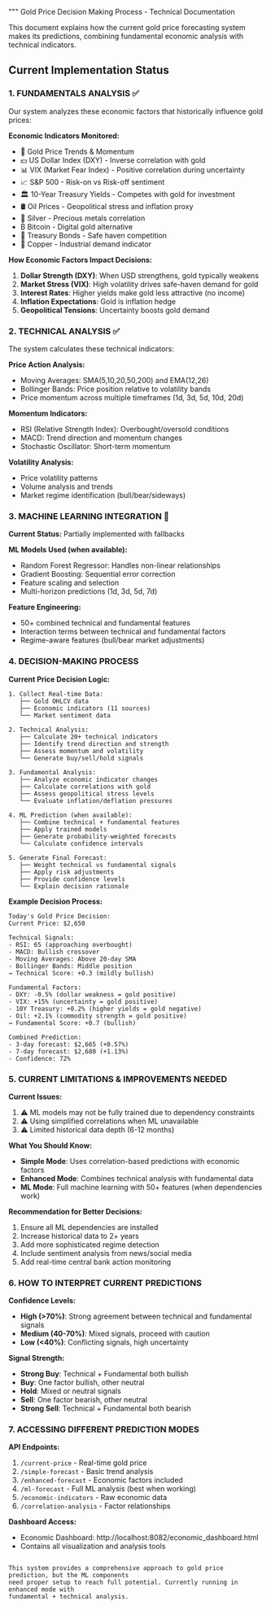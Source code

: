 """
Gold Price Decision Making Process - Technical Documentation

This document explains how the current gold price forecasting system makes its predictions,
combining fundamental economic analysis with technical indicators.

## Current Implementation Status

### 1. FUNDAMENTALS ANALYSIS ✅
Our system analyzes these economic factors that historically influence gold prices:

**Economic Indicators Monitored:**
- 🥇 Gold Price Trends & Momentum
- 💵 US Dollar Index (DXY) - Inverse correlation with gold
- 📊 VIX (Market Fear Index) - Positive correlation during uncertainty
- 📈 S&P 500 - Risk-on vs Risk-off sentiment
- 🏛️ 10-Year Treasury Yields - Competes with gold for investment
- 🛢️ Oil Prices - Geopolitical stress and inflation proxy
- 🥈 Silver - Precious metals correlation
- ₿ Bitcoin - Digital gold alternative
- 🏦 Treasury Bonds - Safe haven competition
- 🔩 Copper - Industrial demand indicator

**How Economic Factors Impact Decisions:**
1. **Dollar Strength (DXY)**: When USD strengthens, gold typically weakens
2. **Market Stress (VIX)**: High volatility drives safe-haven demand for gold
3. **Interest Rates**: Higher yields make gold less attractive (no income)
4. **Inflation Expectations**: Gold is inflation hedge
5. **Geopolitical Tensions**: Uncertainty boosts gold demand

### 2. TECHNICAL ANALYSIS ✅
The system calculates these technical indicators:

**Price Action Analysis:**
- Moving Averages: SMA(5,10,20,50,200) and EMA(12,26)
- Bollinger Bands: Price position relative to volatility bands
- Price momentum across multiple timeframes (1d, 3d, 5d, 10d, 20d)

**Momentum Indicators:**
- RSI (Relative Strength Index): Overbought/oversold conditions
- MACD: Trend direction and momentum changes
- Stochastic Oscillator: Short-term momentum

**Volatility Analysis:**
- Price volatility patterns
- Volume analysis and trends
- Market regime identification (bull/bear/sideways)

### 3. MACHINE LEARNING INTEGRATION 🔄
**Current Status:** Partially implemented with fallbacks

**ML Models Used (when available):**
- Random Forest Regressor: Handles non-linear relationships
- Gradient Boosting: Sequential error correction
- Feature scaling and selection
- Multi-horizon predictions (1d, 3d, 5d, 7d)

**Feature Engineering:**
- 50+ combined technical and fundamental features
- Interaction terms between technical and fundamental factors
- Regime-aware features (bull/bear market adjustments)

### 4. DECISION-MAKING PROCESS

**Current Price Decision Logic:**

```
1. Collect Real-time Data:
   ├── Gold OHLCV data
   ├── Economic indicators (11 sources)
   └── Market sentiment data

2. Technical Analysis:
   ├── Calculate 20+ technical indicators
   ├── Identify trend direction and strength
   ├── Assess momentum and volatility
   └── Generate buy/sell/hold signals

3. Fundamental Analysis:
   ├── Analyze economic indicator changes
   ├── Calculate correlations with gold
   ├── Assess geopolitical stress levels
   └── Evaluate inflation/deflation pressures

4. ML Prediction (when available):
   ├── Combine technical + fundamental features
   ├── Apply trained models
   ├── Generate probability-weighted forecasts
   └── Calculate confidence intervals

5. Generate Final Forecast:
   ├── Weight technical vs fundamental signals
   ├── Apply risk adjustments
   ├── Provide confidence levels
   └── Explain decision rationale
```

**Example Decision Process:**
```
Today's Gold Price Decision:
Current Price: $2,650

Technical Signals:
- RSI: 65 (approaching overbought)
- MACD: Bullish crossover
- Moving Averages: Above 20-day SMA
- Bollinger Bands: Middle position
→ Technical Score: +0.3 (mildly bullish)

Fundamental Factors:
- DXY: -0.5% (dollar weakness = gold positive)
- VIX: +15% (uncertainty = gold positive)
- 10Y Treasury: +0.2% (higher yields = gold negative)
- Oil: +2.1% (commodity strength = gold positive)
→ Fundamental Score: +0.7 (bullish)

Combined Prediction:
- 3-day forecast: $2,665 (+0.57%)
- 7-day forecast: $2,680 (+1.13%)
- Confidence: 72%
```

### 5. CURRENT LIMITATIONS & IMPROVEMENTS NEEDED

**Current Issues:**
1. ⚠️ ML models may not be fully trained due to dependency constraints
2. ⚠️ Using simplified correlations when ML unavailable
3. ⚠️ Limited historical data depth (6-12 months)

**What You Should Know:**
- **Simple Mode**: Uses correlation-based predictions with economic factors
- **Enhanced Mode**: Combines technical analysis with fundamental data
- **ML Mode**: Full machine learning with 50+ features (when dependencies work)

**Recommendation for Better Decisions:**
1. Ensure all ML dependencies are installed
2. Increase historical data to 2+ years
3. Add more sophisticated regime detection
4. Include sentiment analysis from news/social media
5. Add real-time central bank action monitoring

### 6. HOW TO INTERPRET CURRENT PREDICTIONS

**Confidence Levels:**
- **High (>70%)**: Strong agreement between technical and fundamental signals
- **Medium (40-70%)**: Mixed signals, proceed with caution
- **Low (<40%)**: Conflicting signals, high uncertainty

**Signal Strength:**
- **Strong Buy**: Technical + Fundamental both bullish
- **Buy**: One factor bullish, other neutral
- **Hold**: Mixed or neutral signals
- **Sell**: One factor bearish, other neutral
- **Strong Sell**: Technical + Fundamental both bearish

### 7. ACCESSING DIFFERENT PREDICTION MODES

**API Endpoints:**
1. `/current-price` - Real-time gold price
2. `/simple-forecast` - Basic trend analysis
3. `/enhanced-forecast` - Economic factors included
4. `/ml-forecast` - Full ML analysis (best when working)
5. `/economic-indicators` - Raw economic data
6. `/correlation-analysis` - Factor relationships

**Dashboard Access:**
- Economic Dashboard: http://localhost:8082/economic_dashboard.html
- Contains all visualization and analysis tools
```

This system provides a comprehensive approach to gold price prediction, but the ML components 
need proper setup to reach full potential. Currently running in enhanced mode with 
fundamental + technical analysis.
